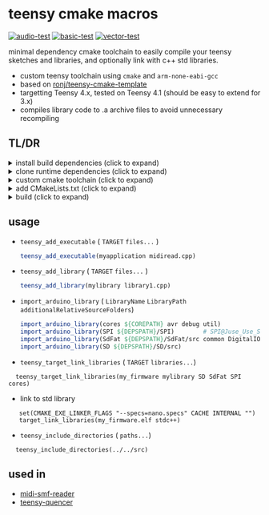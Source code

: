 # teensy cmake macros 

[![audio-test](https://github.com/newdigate/teensy-cmake-macros/actions/workflows/audio-test.yml/badge.svg)](https://github.com/newdigate/teensy-cmake-macros/actions/workflows/audio-test.yml)
[![basic-test](https://github.com/newdigate/teensy-cmake-macros/actions/workflows/basic-test.yml/badge.svg)](https://github.com/newdigate/teensy-cmake-macros/actions/workflows/basic-test.yml)
[![vector-test](https://github.com/newdigate/teensy-cmake-macros/actions/workflows/vector.yml/badge.svg)](https://github.com/newdigate/teensy-cmake-macros/actions/workflows/vector.yml)

 minimal dependency cmake toolchain to easily compile your teensy sketches and libraries, and optionally link with c++ std libraries. 
* custom teensy toolchain using ```cmake``` and ```arm-none-eabi-gcc```
* based on [ronj/teensy-cmake-template](https://github.com/ronj/teensy-cmake-template)
* targetting Teensy 4.x, tested on Teensy 4.1 (should be easy to extend for 3.x)
* compiles library code to .a archive files to avoid unnecessary recompiling

## TL/DR
<details>
  <summary>install build dependencies (click to expand) </summary>

 * [arm-none-eabi-gcc](https://developer.arm.com/tools-and-software/open-source-software/developer-tools/gnu-toolchain/gnu-rm/downloads)
 * [cmake](https://cmake.org/)
 * teensy-cmake-macros
   ```shell
   > git clone https://github.com/newdigate/teensy-cmake-macros.git
   > cd teensy-cmake-macros
   > mkdir cmake-build-debug
   > cd cmake-build-debug
   > cmake ..
   > sudo make install        
   ``` 
</details>

<details>
  <summary>clone runtime dependencies (click to expand) </summary>

  * clone necessary dependencies to a chosen location `${DEPSPATH}`

  ```shell
   > cd /home/nic/midi-smf-reader/deps
   > git clone https://github.com/PaulStoffregen/cores.git
   > git clone https://github.com/PaulStoffregen/Audio.git
   > git clone -b Juse_Use_SdFat https://github.com/PaulStoffregen/SD.git 
   > git clone https://github.com/PaulStoffregen/Wire.git
   > git clone https://github.com/PaulStoffregen/SPI.git
   > git clone https://github.com/PaulStoffregen/SerialFlash.git
   > git clone https://github.com/PaulStoffregen/arm_math.git
   > git clone https://github.com/greiman/SdFat.git
  ```
</details> 


<details>
  <summary>custom cmake toolchain (click to expand) </summary>

  * add a custom cmake toolchain file to your project `cmake/toolchains/teensy41.toolchain.cmake`

  ```cmake 
  set(TEENSY_VERSION 41 CACHE STRING "Set to the Teensy version corresponding to your board (40 or 41 allowed)" FORCE)
  set(CPU_CORE_SPEED 600000000 CACHE STRING "Set to 600000000, 24000000, 48000000, 72000000 or 96000000 to set CPU core speed" FORCE) # Derived variables
  set(COMPILERPATH "/opt/gcc-arm-none-eabi-9-2019-q4-major/bin/") 
  set(DEPSPATH "/home/nic/midi-smf-reader/deps")
  set(COREPATH "${DEPSPATH}/cores/teensy4/")
  find_package(teensy_cmake_macros)
  ``` 

  * update ```DEPSPATH```, ```COMPILERPATH``` and ```COREPATH``` to your dependencies folder, arm-none-eabi-gcc bin folder and path to teensy4 cores

</details>

<details>
  <summary>add CMakeLists.txt (click to expand) </summary>

  * create a ```CMakeLists.txt``` file in the root directory of your project
 
  ```cmake
  cmake_minimum_required(VERSION 3.5)
  project(midi_smf_reader C CXX)
  import_arduino_library(cores ${COREPATH} avr debug util)
  import_arduino_library(SPI ${DEPSPATH}/SPI)
  import_arduino_library(SdFat ${DEPSPATH}/SdFat/src common DigitalIO ExFatLib FatLib FsLib iostream SdCard SpiDriver)
  import_arduino_library(SD ${DEPSPATH}/SD/src)

  # add custom library
  teensy_add_library(my_teensy_library my_teensy_library.cpp)

  teensy_add_executable(my_firmware sketch.ino)
  teensy_target_link_libraries(my_firmware my_teensy_library SD SdFat SPI cores) # order is IMPORTANT because we are garbage collecting symbols --gc-collect

  # if you need to link to std library (using <Vector>, etc) 
  set(CMAKE_EXE_LINKER_FLAGS "--specs=nano.specs" CACHE INTERNAL "")
  target_link_libraries(my_firmware.elf stdc++)
  ```
 
</details>
 
<details>
  <summary>build (click to expand) </summary>
 
  * run from a terminal in your repository root directory 
 
  ```shell
  > mkdir cmake-build-debug
  > cd cmake-build-debug
  > cmake .. -DCMAKE_BUILD_TYPE=Debug -DCMAKE_TOOLCHAIN_FILE:FILEPATH="../cmake/toolchains/teensy41.toolchain.cmake" 
  > make       
  ```
</details>

## usage 
* ```teensy_add_executable``` ( ```TARGET``` ```files...``` )
  ```cmake 
  teensy_add_executable(myapplication midiread.cpp)
  ``` 
* ```teensy_add_library``` ( ```TARGET``` ```files...``` )
  ```cmake 
  teensy_add_library(mylibrary library1.cpp)
  ``` 
  
* ```import_arduino_library``` ( ```LibraryName``` ```LibraryPath``` ```additionalRelativeSourceFolders```)
  ```cmake 
  import_arduino_library(cores ${COREPATH} avr debug util)
  import_arduino_library(SPI ${DEPSPATH}/SPI)        # SPI@Juse_Use_SdFat
  import_arduino_library(SdFat ${DEPSPATH}/SdFat/src common DigitalIO ExFatLib FatLib FsLib iostream SdCard SpiDriver)
  import_arduino_library(SD ${DEPSPATH}/SD/src)  
  ```
* ```teensy_target_link_libraries``` ( ```TARGET``` ```libraries...```) 
```
  teensy_target_link_libraries(my_firmware mylibrary SD SdFat SPI cores)
```

* link to std library
``` 
   set(CMAKE_EXE_LINKER_FLAGS "--specs=nano.specs" CACHE INTERNAL "")
   target_link_libraries(my_firmware.elf stdc++)
```
 * ```teensy_include_directories``` ( ```paths...```)
 ``` 
   teensy_include_directories(../../src)
 ```

## used in
* [midi-smf-reader](https://github.com/newdigate/midi-smf-reader)
* [teensy-quencer](https://github.com/newdigate/teensy-quencer)
